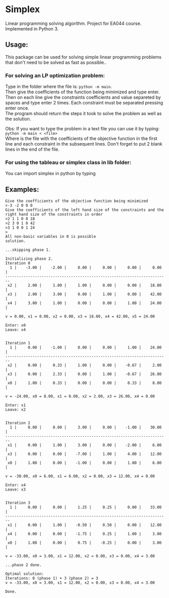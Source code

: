 # Simplex
Linear programming solving algorithm. Project for EA044 course.
Implemented in Python 3.

## Usage:

This package can be used for solving simple linear programming problems that don't need to be solved as fast as possible..

### For solving an LP optimization problem:

Type in the folder where the file is: `python -m main`.  
Then give the coefficients of the function being minimized and type enter. Then on each line give the constraints coefficients and value separeted by spaces and type enter 2 times. Each constraint must be separated pressing enter once.  
The program should return the steps it took to solve the problem as well as the solution.    

Obs: If you want to type the problem in a text file you can use it by typing: `python -m main < <file>`  
Where <file> is the file with the coefficients of the objective function in the first line and each constraint in the subsequent lines. Don't forget to put 2 blank lines in the end of the file.  

### For using the tableau or simplex class in lib folder:

You can import simplex in python by typing

## Examples:
```
Give the coefficients of the objective function being minimized
>-3 -2 0 0 0 
Give the coefficients of the left hand size of the constraints and the right hand size of the constraints in order
>2 1 1 0 0 18
>2 3 0 1 0 42
>3 1 0 0 1 24
>
All non-basic variables in 0 is possible
solution.

...skipping phase 1.

Initializing phase 2.
Iteration 0
  1 |    -3.00 |    -2.00 |     0.00 |     0.00 |     0.00 |     0.00 |
------------------------------------------------------------------------
 x2 |     2.00 |     1.00 |     1.00 |     0.00 |     0.00 |    18.00 |
 x3 |     2.00 |     3.00 |     0.00 |     1.00 |     0.00 |    42.00 |
 x4 |     3.00 |     1.00 |     0.00 |     0.00 |     1.00 |    24.00 |

v = 0.00, x1 = 0.00, x2 = 0.00, x3 = 18.00, x4 = 42.00, x5 = 24.00

Enter: x0
Leave: x4


Iteration 1
  1 |     0.00 |    -1.00 |     0.00 |     0.00 |     1.00 |    24.00 |
------------------------------------------------------------------------
 x2 |     0.00 |     0.33 |     1.00 |     0.00 |    -0.67 |     2.00 |
 x3 |     0.00 |     2.33 |     0.00 |     1.00 |    -0.67 |    26.00 |
 x0 |     1.00 |     0.33 |     0.00 |     0.00 |     0.33 |     8.00 |

v = -24.00, x0 = 8.00, x1 = 0.00, x2 = 2.00, x3 = 26.00, x4 = 0.00

Enter: x1
Leave: x2


Iteration 2
  1 |     0.00 |     0.00 |     3.00 |     0.00 |    -1.00 |    30.00 |
------------------------------------------------------------------------
 x1 |     0.00 |     1.00 |     3.00 |     0.00 |    -2.00 |     6.00 |
 x3 |     0.00 |     0.00 |    -7.00 |     1.00 |     4.00 |    12.00 |
 x0 |     1.00 |     0.00 |    -1.00 |     0.00 |     1.00 |     6.00 |

v = -30.00, x0 = 6.00, x1 = 6.00, x2 = 0.00, x3 = 12.00, x4 = 0.00

Enter: x4
Leave: x3


Iteration 3
  1 |     0.00 |     0.00 |     1.25 |     0.25 |     0.00 |    33.00 |
------------------------------------------------------------------------
 x1 |     0.00 |     1.00 |    -0.50 |     0.50 |     0.00 |    12.00 |
 x4 |     0.00 |     0.00 |    -1.75 |     0.25 |     1.00 |     3.00 |
 x0 |     1.00 |     0.00 |     0.75 |    -0.25 |     0.00 |     3.00 |

v = -33.00, x0 = 3.00, x1 = 12.00, x2 = 0.00, x3 = 0.00, x4 = 3.00

...phase 2 done.

Optimal solution:
Iterations: 0 (phase 1) + 3 (phase 2) = 3
v = -33.00, x0 = 3.00, x1 = 12.00, x2 = 0.00, x3 = 0.00, x4 = 3.00

Done.

```
